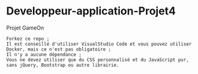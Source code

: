 # Developpeur-application-Projet4
Projet GameOn

    Forkez ce repo ;
    Il est conseillé d'utiliser VisualStudio Code et vous pouvez utiliser Docker, mais ce n'est pas obligatoire ;
    Il n'y a aucune dépendance ;
    Vous ne devez utiliser que du CSS personnalisé et du JavaScript pur, sans jQuery, Bootstrap ou autre librairie.
